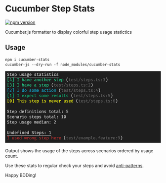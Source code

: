 # Cucumber Step Stats

[![npm version](https://badge.fury.io/js/cucumber-stats.svg)](https://badge.fury.io/js/cucumber-stats)

Cucumber.js formatter to display colorful step usage statictics

## Usage

```
npm i cucumber-stats
cucumber-js --dry-run -f node_modules/cucumber-stats
```

![](/img/stats.png)

Output shows the usage of the steps across scenarios ordered by usage count.

Use these stats to regular check your steps and avoid [anti-patterns](https://cucumber.io/docs/guides/anti-patterns/).

Happy BDDing!
